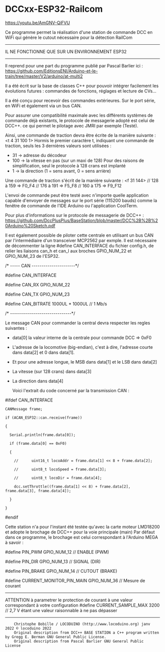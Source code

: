 # DCCxx-ESP32-Railcom

https://youtu.be/AmGNV-QiFVU

Ce programme permet la réalisation d'une station de commande DCC en WiFi qui génère le cutout nécessaire pour la détection RailCom

   *******************************************************
   IL NE FONCTIONNE QUE SUR UN ENVIRONNEMENT ESP32
   *******************************************************

   Il reprend pour une part du programme publié par Pascal Barlier ici :
   https://github.com/EditionsENI/Arduino-et-le-train/tree/master/V2/arduino/at-multi2

   Il a été écrit sur la base de classes C++ pour pouvoir intégrer facilement les évolutions futures : commandes de fonctions, réglages et lecture de CVs...

   Il a été conçu pour recevoir des commandes extérieures. Sur le port série, en WiFi et également via un bus CAN.

  Pour assurer une compatibilité maximale avec les différents systèmes de commande déjà existants, le protocole de messagerie adopté est celui de DCC++.
  ce qui permet le pilotage avec JMRI par exemple (Testé).

  Ainsi, une commande de traction devra être écrite de la manière suivante : <t 4 31 100 1>
  Hormis le premier caractère t, indiquant une commande de traction, seuls les 3 dernières valeurs sont utilisées :
  - 31 -> adresse du décodeur
  - 100 -> la vitesse en pas (sur un maxi de 128) Pour des raisons de simplification, seul le protocole à 128 crans est implanté
  - 1 -> la direction (1 = sens avant, 0 = sens arrière)

  Une commande de traction s'écrit de la manière suivante : <f 31 144>
  //      128 à 159 => F0_F4
  //      176 à 191 => F5_F8
  //      160 à 175 => F9_F12

  L'envoi de commande peut être testé avec n'importe quelle application capable d'envoyer de messages sur le port série (115200 bauds)
  comme la fenêtre de commande de l'IDE Arduino ou l'application CoolTerm.

  Pour plus d'informations sur le protocole de messagerie de DCC++ : https://github.com/DccPlusPlus/BaseStation/blob/master/DCC%2B%2B%20Arduino%20Sketch.pdf

  Il est également possible de piloter cette centrale en utilisant un bus CAN par l'intermédiaire d'un transceiver MCP2562 par exmple. Il est nécessaire de décommenter la ligne #define CAN_INTERFACE du fichier config.h, 
  de relier les liaisons can_h et can_l aux broches GPIO_NUM_22 et GPIO_NUM_23 de l'ESP32.

  /* ----- CAN ----------------------*/
  
  #define CAN_INTERFACE
  
  #define CAN_RX GPIO_NUM_22
  
  #define CAN_TX GPIO_NUM_23
  
  #define CAN_BITRATE 1000UL * 1000UL // 1 Mb/s
  
  /* -------------------------------*/

  
Le message CAN pour commander la central devra respecter les regles suivantes :

- data[0] la valeur interne de la centrale pour commande DCC => 0xF0
- L'adresse de la locomotive (big-endian), c'est à dire, l'adresse courte dans data[2] et 0 dans data[1].
- Et pour une adresse longue, le MSB dans data[1] et le LSB dans data[2]
- La vitesse (sur 128 crans) dans data[3]
- La direction dans data[4]

  Voici l'extrait du code concerné par la transmission CAN :
  
#ifdef CAN_INTERFACE

    CANMessage frame;
    
    if (ACAN_ESP32::can.receive(frame))
    
    {
    
      Serial.println(frame.data[0]);
      
      if (frame.data[0] == 0xF0)
      
      {
      
        //      uint16_t locoAddr = frame.data[1] << 8 + frame.data[2];
        
        //      uint8_t locoSpeed = frame.data[3];
        
        //      uint8_t locoDir = frame.data[4];
        
        dcc.setThrottle((frame.data[1] << 8) + frame.data[2], frame.data[3], frame.data[4]);
        
      }
      
    }
    
#endif



  

  Cette station n'a pour l'instant été testée qu'avec la carte moteur LMD18200 et adopte le brochage de DCC++ pour la voie principale (main)
  Par défaut dans ce programme, le brochage est celui correspondant à l'Arduino MEGA à savoir :

  #define PIN_PWM       GPIO_NUM_12   // ENABLE (PWM)
  
  #define PIN_DIR       GPIO_NUM_13   // SIGNAL (DIR)
  
  #define PIN_BRAKE     GPIO_NUM_14   // CUTOUT (BRAKE)
  
  #define CURRENT_MONITOR_PIN_MAIN GPIO_NUM_36 // Mesure de courant
  
  

****************************************************************************************************************************************
  ATTENTION à parametrer le protection de courant à une valeur correspondant à votre configuration
  #define CURRENT_SAMPLE_MAX 3200 // 2,7 V étant une valeur raisonnable à ne pas dépasser
****************************************************************************************************************************************

        Christophe Bobille / LOCODUINO (http://www.locoduino.org) janv 2022 © locoduino 2022
        Original description from DCC++ BASE STATION a C++ program written by Gregg E. Berman GNU General Public License.
        Original description from Pascal Barlier GNU General Public License

